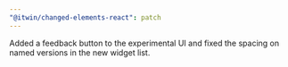 ```yaml
---
"@itwin/changed-elements-react": patch
---
```


Added a feedback button to the experimental UI and fixed the spacing on named versions in the new widget list.
